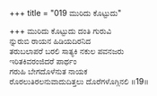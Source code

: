 +++
title = "019 ಮುರಿದು ಕೊಟ್ಟುದು"

+++
ಮುರಿದು ಕೊಟ್ಟುದು ದಂತಿ ಗುರುವಿ  
ನ್ನುರುಬಿ ರಾಯನ ಹಿಡಿಯದಿರನಿದ  
ತರುಬಲಾಪರೆ ಬರಲಿ ಸಾತ್ಯಕಿ ನಕುಲ ಪವನಜರು  
ಇರಿತಕಿವರಂಜಿದರೆ ಪಾರ್ಥಂ  
ಗರುಹಿ ಬೇಗದೊಳೆನುತ ನಾಯಕ  
ರೊರಲುತಿರಲನುವಾದುದಿತ್ತಲು ದೊರೆಗಳೊಗ್ಗಿನಲಿ     ॥19॥